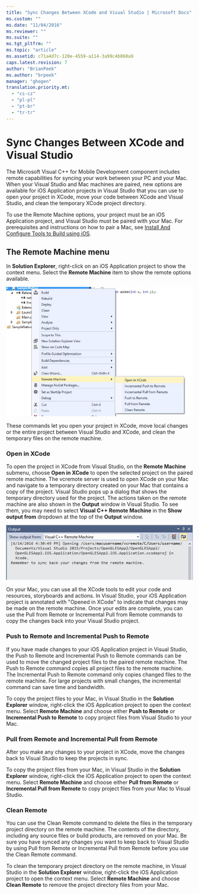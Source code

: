 ```yaml
---
title: "Sync Changes Between XCode and Visual Studio | Microsoft Docs"
ms.custom: ""
ms.date: "11/04/2016"
ms.reviewer: ""
ms.suite: ""
ms.tgt_pltfrm: ""
ms.topic: "article"
ms.assetid: c71a4d7c-120e-4559-a114-3a99c4b860a9
caps.latest.revision: 7
author: "BrianPeek"
ms.author: "brpeek"
manager: "ghogen"
translation.priority.mt: 
  - "cs-cz"
  - "pl-pl"
  - "pt-br"
  - "tr-tr"
---
```

# Sync Changes Between XCode and Visual Studio
The Microsoft Visual C++ for Mobile Development component includes remote capabilities for syncing your work between your PC and your Mac. When your Visual Studio and Mac machines are paired, new options are available for iOS Application projects in Visual Studio that you can use to open your project in XCode, move your code between XCode and Visual Studio, and clean the temporary XCode project directory.  
  
 To use the Remote Machine options, your project must be an iOS Application project, and Visual Studio must be paired with your Mac. For prerequisites and instructions on how to pair a Mac, see [Install And Configure Tools to Build using iOS](../cross-platform/install-and-configure-tools-to-build-using-ios.md).  
  
## The Remote Machine menu  
 In **Solution Explorer**, right-click on an iOS Application project to show the context menu. Select the **Remote Machine** item to show the remote options available.  
  
 ![The Remote Machine menu item in Solution Explorer](../cross-platform/media/cppmdd_u2_remotemachine_menu.jpg "CPPMDD_U2_RemoteMachine_Menu")  
  
 These commands let you open your project in XCode, move local changes or the entire project between Visual Studio and XCode, and clean the temporary files on the remote machine.  
  
### Open in XCode  
 To open the project in XCode from Visual Studio, on the **Remote Machine** submenu, choose **Open in XCode** to open the selected project on the paired remote machine. The vcremote server is used to open XCode on your Mac and navigate to a temporary directory created on your Mac that contains a copy of the project. Visual Studio pops up a dialog that shows the temporary directory used for the project. The actions taken on the remote machine are also shown in the **Output** window in Visual Studio. To see them, you may need to select **Visual C++ Remote Machine** in the **Show output from** dropdown at the top of the **Output** window.  
  
 ![The Output window shows the remote machine actions.](../cross-platform/media/cppmdd_u2_remotemachine_output.png "CPPMDD_U2_RemoteMachine_Output")  
  
 On your Mac, you can use all the XCode tools to edit your code and resources, storyboards and actions. In Visual Studio, your iOS Application project is annotated with "Opened in XCode" to indicate that changes may be made on the remote machine. Once your edits are complete, you can use the Pull from Remote or Incremental Pull from Remote commands to copy the changes back into your Visual Studio project.  
  
### Push to Remote and Incremental Push to Remote  
 If you have made changes to your iOS Application project in Visual Studio, the Push to Remote and Incremental Push to Remote commands can be used to move the changed project files to the paired remote machine. The Push to Remote command copies all project files to the remote machine. The Incremental Push to Remote command only copies changed files to the remote machine. For large projects with small changes, the incremental command can save time and bandwidth.  
  
 To copy the project files to your Mac, in Visual Studio in the **Solution Explorer** window, right-click the iOS Application project to open the context menu. Select **Remote Machine** and choose either **Push to Remote** or **Incremental Push to Remote** to copy project files from Visual Studio to your Mac.  
  
### Pull from Remote and Incremental Pull from Remote  
 After you make any changes to your project in XCode, move the changes back to Visual Studio to keep the projects in sync.  
  
 To copy the project files from your Mac, in Visual Studio in the **Solution Explorer** window, right-click the iOS Application project to open the context menu. Select **Remote Machine** and choose either **Pull from Remote** or **Incremental Pull from Remote** to copy project files from your Mac to Visual Studio.  
  
### Clean Remote  
 You can use the Clean Remote command to delete the files in the temporary project directory on the remote machine. The contents of the directory, including any source files or build products, are removed on your Mac. Be sure you have synced any changes you want to keep back to Visual Studio by using Pull from Remote or Incremental Pull from Remote before you use the Clean Remote command.  
  
 To clean the temporary project directory on the remote machine, in Visual Studio in the **Solution Explorer** window, right-click the iOS Application project to open the context menu. Select **Remote Machine** and choose **Clean Remote** to remove the project directory files from your Mac.